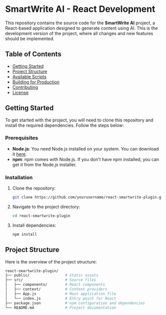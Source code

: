 # SmartWrite AI - React Development

This repository contains the source code for the **SmartWrite AI** project, a React-based application designed to generate content using AI. This is the development version of the project, where all changes and new features should be implemented.

## Table of Contents

- [Getting Started](#getting-started)
- [Project Structure](#project-structure)
- [Available Scripts](#available-scripts)
- [Building for Production](#building-for-production)
- [Contributing](#contributing)
- [License](#license)

## Getting Started

To get started with the project, you will need to clone this repository and install the required dependencies. Follow the steps below:

### Prerequisites

- **Node.js**: You need Node.js installed on your system. You can download it [here](https://nodejs.org/).
- **npm**: npm comes with Node.js. If you don't have npm installed, you can get it from the Node.js installer.

### Installation

1. Clone the repository:

    ```bash
    git clone https://github.com/yourusername/react-smartwrite-plugin.git
    ```

2. Navigate to the project directory:

    ```bash
    cd react-smartwrite-plugin
    ```

3. Install dependencies:

    ```bash
    npm install
    ```

## Project Structure

Here is the overview of the project structure:

```bash
react-smartwrite-plugin/
├── public/                # Static assets
├── src/                   # Source files
│   ├── components/        # React components
│   ├── context/           # Context providers
│   ├── App.js             # Main application file
│   └── index.js           # Entry point for React
├── package.json           # npm configuration and dependencies
└── README.md              # Project documentation

